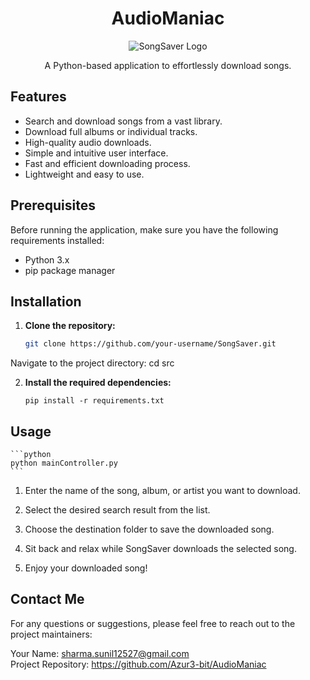 <h1 align="center">AudioManiac</h1>

<p align="center">
  <img src="https://images.unsplash.com/photo-1618366712010-f4ae9c647dcb?ixlib=rb-4.0.3&ixid=M3wxMjA3fDB8MHxzZWFyY2h8NHx8aGVhZHBob25lfGVufDB8fDB8fHww&auto=format&fit=crop&w=500&q=60" alt="SongSaver Logo">
</p>

<p align="center">A Python-based application to effortlessly download songs.</p>

## Features

- Search and download songs from a vast library.
- Download full albums or individual tracks.
- High-quality audio downloads.
- Simple and intuitive user interface.
- Fast and efficient downloading process.
- Lightweight and easy to use.

## Prerequisites

Before running the application, make sure you have the following requirements installed:

- Python 3.x
- pip package manager

## Installation

1. **Clone the repository:**

   ```bash
   git clone https://github.com/your-username/SongSaver.git
    ```
Navigate to the project directory:
cd src

2. **Install the required dependencies:**
    ```
    pip install -r requirements.txt
    ```

## Usage
    ```python
    python mainController.py
    ```

1. Enter the name of the song, album, or artist you want to download.

2. Select the desired search result from the list.

3. Choose the destination folder to save the downloaded song.

4. Sit back and relax while SongSaver downloads the selected song.

5. Enjoy your downloaded song!

## Contact Me 
For any questions or suggestions, please feel free to reach out to the project maintainers:

Your Name: sharma.sunil12527@gmail.com
<br>
Project Repository: https://github.com/Azur3-bit/AudioManiac
